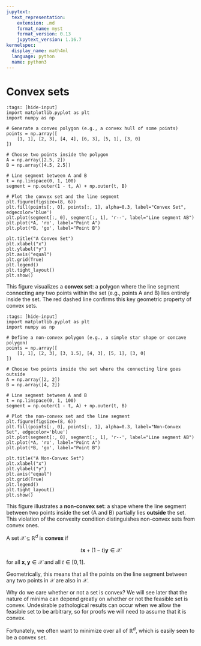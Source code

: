 ```yaml
---
jupytext:
  text_representation:
    extension: .md
    format_name: myst
    format_version: 0.13
    jupytext_version: 1.16.7
kernelspec:
  display_name: math4ml
  language: python
  name: python3
---
```

# Convex sets

```{code-cell} ipython3
:tags: [hide-input]
import matplotlib.pyplot as plt
import numpy as np

# Generate a convex polygon (e.g., a convex hull of some points)
points = np.array([
    [1, 1], [2, 3], [4, 4], [6, 3], [5, 1], [3, 0]
])

# Choose two points inside the polygon
A = np.array([2.5, 2])
B = np.array([4.5, 2.5])

# Line segment between A and B
t = np.linspace(0, 1, 100)
segment = np.outer(1 - t, A) + np.outer(t, B)

# Plot the convex set and the line segment
plt.figure(figsize=(8, 6))
plt.fill(points[:, 0], points[:, 1], alpha=0.3, label="Convex Set", edgecolor='blue')
plt.plot(segment[:, 0], segment[:, 1], 'r--', label="Line segment AB")
plt.plot(*A, 'ro', label="Point A")
plt.plot(*B, 'go', label="Point B")

plt.title("A Convex Set")
plt.xlabel("x")
plt.ylabel("y")
plt.axis("equal")
plt.grid(True)
plt.legend()
plt.tight_layout()
plt.show()

```
This figure visualizes a **convex set**: a polygon where the line segment connecting any two points within the set (e.g., points A and B) lies entirely inside the set. The red dashed line confirms this key geometric property of convex sets.



```{code-cell} ipython3
:tags: [hide-input]
import matplotlib.pyplot as plt
import numpy as np

# Define a non-convex polygon (e.g., a simple star shape or concave polygon)
points = np.array([
    [1, 1], [2, 3], [3, 1.5], [4, 3], [5, 1], [3, 0]
])

# Choose two points inside the set where the connecting line goes outside
A = np.array([2, 2])
B = np.array([4, 2])

# Line segment between A and B
t = np.linspace(0, 1, 100)
segment = np.outer(1 - t, A) + np.outer(t, B)

# Plot the non-convex set and the line segment
plt.figure(figsize=(8, 6))
plt.fill(points[:, 0], points[:, 1], alpha=0.3, label="Non-Convex Set", edgecolor='blue')
plt.plot(segment[:, 0], segment[:, 1], 'r--', label="Line segment AB")
plt.plot(*A, 'ro', label="Point A")
plt.plot(*B, 'go', label="Point B")

plt.title("A Non-Convex Set")
plt.xlabel("x")
plt.ylabel("y")
plt.axis("equal")
plt.grid(True)
plt.legend()
plt.tight_layout()
plt.show()

```
This figure illustrates a **non-convex set**: a shape where the line segment between two points inside the set (A and B) partially lies **outside** the set. This violation of the convexity condition distinguishes non-convex sets from convex ones.

A set $\mathcal{X} \subseteq \mathbb{R}^d$ is **convex** if

$$t\mathbf{x} + (1-t)\mathbf{y} \in \mathcal{X}$$

for all
$\mathbf{x}, \mathbf{y} \in \mathcal{X}$ and all $t \in [0,1]$.

Geometrically, this means that all the points on the line segment
between any two points in $\mathcal{X}$ are also in $\mathcal{X}$.


Why do we care whether or not a set is convex? We will see later that the nature of minima can depend greatly on whether or not the feasible set is convex.
Undesirable pathological results can occur when we allow
the feasible set to be arbitrary, so for proofs we will need to assume that it is convex. 

Fortunately, we often want to minimize over all of
$\mathbb{R}^d$, which is easily seen to be a convex set.

